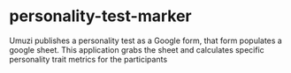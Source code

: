 # personality-test-marker

Umuzi publishes a personality test as a Google form, that form populates a google sheet. This application grabs the sheet and calculates specific personality trait metrics for the participants